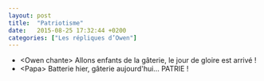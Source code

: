 ```yaml
---
layout: post
title:  "Patriotisme"
date:   2015-08-25 17:32:44 +0200
categories: ["Les répliques d’Owen"]
---
```


-   \<Owen chante\> Allons enfants de la gâterie, le jour de gloire est arrivé !
-   \<Papa\> Batterie hier, gâterie aujourd'hui… PATRIE !

<!--more-->
